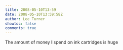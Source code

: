 ```yaml
---
title: 2008-05-10T13-59
date: 2008-05-10T13:59:58Z
author: Lee Turner
showtoc: false
comments: true
---
```


The amount of money I spend on ink cartridges is huge

